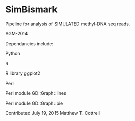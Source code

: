 # SimBismark

Pipeline for analysis of SIMULATED methyl-DNA seq reads.

AGM-2014

Dependancies include:

Python

R

R library ggplot2

Perl

Perl module GD::Graph::lines

Perl module GD::Graph::pie

Contributed July 19, 2015 Matthew T. Cottrell